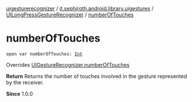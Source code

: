 [uigesturerecognizer](../../index.md) / [it.sephiroth.android.library.uigestures](../index.md) / [UILongPressGestureRecognizer](index.md) / [numberOfTouches](./number-of-touches.md)

# numberOfTouches

`open var numberOfTouches: `[`Int`](https://kotlinlang.org/api/latest/jvm/stdlib/kotlin/-int/index.html)

Overrides [UIGestureRecognizer.numberOfTouches](../-u-i-gesture-recognizer/number-of-touches.md)

**Return**
Returns the number of touches involved in the gesture represented by the receiver.

**Since**
1.0.0

